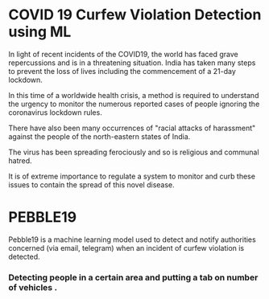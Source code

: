 # COVID 19 Curfew Violation Detection using ML

In light of recent incidents of the COVID19, the world has faced grave repercussions and is in a threatening situation. India has taken many steps to prevent the loss of lives including the commencement of a 21-day lockdown.

In this time of a worldwide health crisis, a method is required to understand the urgency to monitor the numerous reported cases of people ignoring the coronavirus lockdown rules. 

There have also been many occurrences of "racial attacks of harassment" against the people of the north-eastern states of India. 

The virus has been spreading ferociously and so is religious and communal hatred. 

It is of extreme importance to regulate a system to monitor and curb these issues to contain the spread of this novel disease. 

# PEBBLE19 

Pebble19 is a machine learning model used to detect and notify authorities concerned (via email, telegram) when an incident of curfew violation is detected.

### Detecting people in a certain area and putting a tab on number of vehicles  . 

